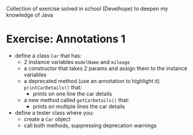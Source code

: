 Collection of exercise solved in school (Develhope) to deepen my knowledge of Java

# Exercise: Annotations 1
* define a class `Car` that has:
  * 2 instance variables `modelName` and `mileage`
  * a constructor that takes 2 params and assign them to the instance variables
  * a deprecated method (use an annotation to highlight it) `printCarDetails()` that:
    * prints on one line the car details
  * a new method called `getCarDetails()` that:
    * prints on multiple lines the car details
* define a tester class where you:
  * create a `Car` object
  * call both methods, suppressing deprecation warnings
